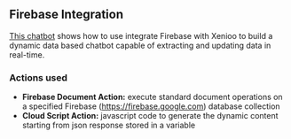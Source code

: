 ## Firebase Integration

[This chatbot](Firebase_Demo%20v83.zip) shows how to use integrate Firebase with Xenioo to build a dynamic data based chatbot capable of extracting and updating data in real-time.

### Actions used
* **Firebase Document Action:** execute standard document operations on a specified Firebase (https://firebase.google.com) database collection
* **Cloud Script Action:** javascript code to generate the dynamic content starting from json response stored in a variable
